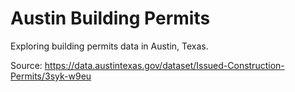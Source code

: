 # Austin Building Permits
Exploring building permits data in Austin, Texas.

Source: https://data.austintexas.gov/dataset/Issued-Construction-Permits/3syk-w9eu
